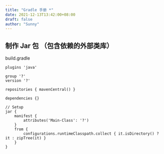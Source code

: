 ```yaml
---
title: "Gradle 手册 *"
date: 2021-12-13T13:42:00+08:00
draft: false
author: "Sunny"
---
```


## 制作 Jar 包 （包含依赖的外部类库）

build.gradle

```
plugins 'java'

group '?'
version '?'

repositories { mavenCentral() }

dependencies {}

// Setup
jar {
    manifest {
        attributes('Main-Class': '?')
    }
    from {
        configurations.runtimeClasspath.collect { it.isDirectory() ? it : zipTree(it) }
    }
}
```


